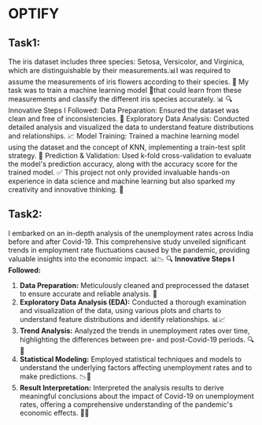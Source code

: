 # OPTIFY

## Task1:
The iris dataset includes three species: Setosa, Versicolor, and Virginica, which are distinguishable by their measurements.📊I was required to assume the measurements of iris flowers according to their species. 🌸 My task was to train a machine learning model 🤖that could learn from these measurements and classify the different iris species accurately. 📊
🔍 Innovative Steps I Followed:
Data Preparation: Ensured the dataset was clean and free of inconsistencies. 🧹
Exploratory Data Analysis: Conducted detailed analysis and visualized the data to understand feature distributions and relationships. 📈
Model Training: Trained a machine learning model using the dataset and the concept of KNN, implementing a train-test split strategy. 🤖
Prediction & Validation: Used k-fold cross-validation to evaluate the model's prediction accuracy, along with the accuracy score for the trained model. ✅
This project not only provided invaluable hands-on experience in data science and machine learning but also sparked my creativity and innovative thinking. 🌟

## Task2:
I embarked on an in-depth analysis of the unemployment rates across India before and after Covid-19. This comprehensive study unveiled significant trends in employment rate fluctuations caused by the pandemic, providing valuable insights into the economic impact. 📊📉
🔍 **Innovative Steps I Followed:**
1. **Data Preparation:** Meticulously cleaned and preprocessed the dataset to ensure accurate and reliable analysis. 🧹
2. **Exploratory Data Analysis (EDA):** Conducted a thorough examination and visualization of the data, using various plots and charts to understand feature distributions and identify relationships. 📊📈
3. **Trend Analysis:** Analyzed the trends in unemployment rates over time, highlighting the differences between pre- and post-Covid-19 periods. 🔍📅
4. **Statistical Modeling:** Employed statistical techniques and models to understand the underlying factors affecting unemployment rates and to make predictions. 📉📐
5. **Result Interpretation:** Interpreted the analysis results to derive meaningful conclusions about the impact of Covid-19 on unemployment rates, offering a comprehensive understanding of the pandemic's economic effects. 🧠💼


